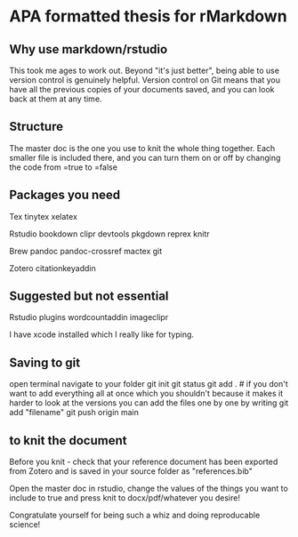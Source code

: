 # APA formatted thesis for rMarkdown

## Why use markdown/rstudio

This took me ages to work out. Beyond "it's just better", being able to use version control is genuinely helpful. 
Version control on Git means that you have all the previous copies of your documents saved, and you can look back at them at any time.

## Structure

The master doc is the one you use to knit the whole thing together. 
Each smaller file is included there, and you can turn them on or off by changing the code from =true to =false


## Packages you need

Tex
    tinytex
    xelatex

Rstudio
    bookdown
    clipr
    devtools
    pkgdown
    reprex
    knitr
    
Brew
    pandoc
    pandoc-crossref
    mactex
    git
    
Zotero
    citationkeyaddin

## Suggested but not essential

Rstudio plugins
    wordcountaddin
    imageclipr
    
I have xcode installed which I really like for typing. 


## Saving to git

open terminal
navigate to your folder
    git init
    git status
    git add . 
        # if you don't want to add everything all at once
        which you shouldn't because it makes it harder to look at the versions you
        can add the files one by one by writing git add "filename"
    git push origin main
    
## to knit the document

Before you knit - check that your reference document has been exported from Zotero and is saved in your source folder as "references.bib"

Open the master doc in rstudio, change the values of the things you want to include to true and press knit to docx/pdf/whatever you desire!

Congratulate yourself for being such a whiz and doing reproducable science!

